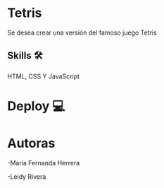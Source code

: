 # Tetris
Se desea crear una versión del famoso juego Tetris

## Skills :hammer_and_wrench:
HTML, CSS Y JavaScript

# Deploy :computer:

# Autoras
-Maria Fernanda Herrera

-Leidy Rivera
